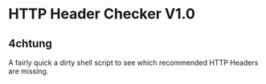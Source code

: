 # HTTP Header Checker V1.0
## 4chtung

A fairly quick a dirty shell script to see which recommended HTTP Headers are missing.


